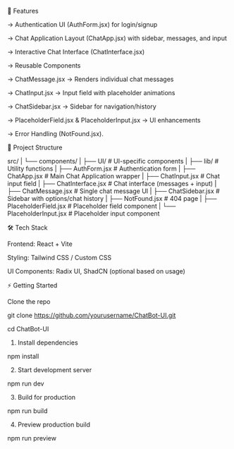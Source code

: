🚀 Features

-> Authentication UI (AuthForm.jsx) for login/signup

-> Chat Application Layout (ChatApp.jsx) with sidebar, messages, and input

-> Interactive Chat Interface (ChatInterface.jsx)

-> Reusable Components

-> ChatMessage.jsx → Renders individual chat messages

-> ChatInput.jsx → Input field with placeholder animations

-> ChatSidebar.jsx → Sidebar for navigation/history

-> PlaceholderField.jsx & PlaceholderInput.jsx → UI enhancements

-> Error Handling (NotFound.jsx).

📂 Project Structure

src/
 |
 └── components/
      |
      ├── UI/                   # UI-specific components
      |
      ├── lib/                  # Utility functions
      |
      ├── AuthForm.jsx          # Authentication form
      |
      ├── ChatApp.jsx           # Main Chat Application wrapper
      |
      ├── ChatInput.jsx         # Chat input field
      |
      ├── ChatInterface.jsx     # Chat interface (messages + input)
      |
      ├── ChatMessage.jsx       # Single chat message UI
      |
      ├── ChatSidebar.jsx       # Sidebar with options/chat history
      |
      ├── NotFound.jsx          # 404 page
      |
      ├── PlaceholderField.jsx  # Placeholder field component
      |
      └── PlaceholderInput.jsx  # Placeholder input component


🛠️ Tech Stack

Frontend: React + Vite

Styling: Tailwind CSS / Custom CSS

UI Components: Radix UI, ShadCN (optional based on usage)

⚡ Getting Started

Clone the repo

git clone https://github.com/yourusername/ChatBot-UI.git

cd ChatBot-UI


1. Install dependencies

npm install


2. Start development server

npm run dev


3. Build for production

npm run build


4. Preview production build

npm run preview

